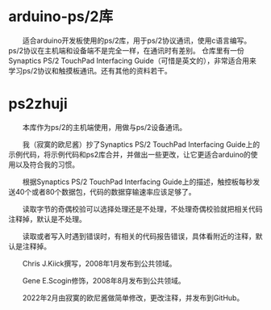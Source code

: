 # arduino-ps/2库
&emsp;&emsp;适合arduino开发板使用的ps/2库，用于ps/2协议通讯，使用c语言编写。ps/2协议在主机端和设备端不是完全一样，在通讯时有差别。
仓库里有一份Synaptics PS/2 TouchPad Interfacing Guide（可惜是英文的），非常适合用来学习ps/2协议和触摸板通讯。还有其他的资料若干。
# ps2zhuji
&emsp;&emsp;本库作为ps/2的主机端使用，用做与ps/2设备通讯。 

&emsp;&emsp;我（寂寞的欧尼酱）抄了Synaptics PS/2 TouchPad Interfacing Guide上的示例代码，将示例代码和ps2库合并，并做出一些更改，让它更适合arduino的使用以及符合我的习惯。

&emsp;&emsp;根据Synaptics PS/2 TouchPad Interfacing Guide上的描述，触控板每秒发送40个或者80个数据包，代码的数据穿输速率应该足够了。

&emsp;&emsp;读取字节的奇偶校验可以选择处理还是不处理，不处理奇偶校验就把相关代码注释掉，默认是不处理。

&emsp;&emsp;读取或者写入时遇到错误时，有相关的代码报告错误，具体看附近的注释，默认是注释掉。

&emsp;&emsp;Chris J.Kiick撰写，2008年1月发布到公共领域。

&emsp;&emsp;Gene E.Scogin修饰，2008年8月发布到公共领域。

&emsp;&emsp;2022年2月由寂寞的欧尼酱做简单修改，更改注释，并发布到GitHub。
